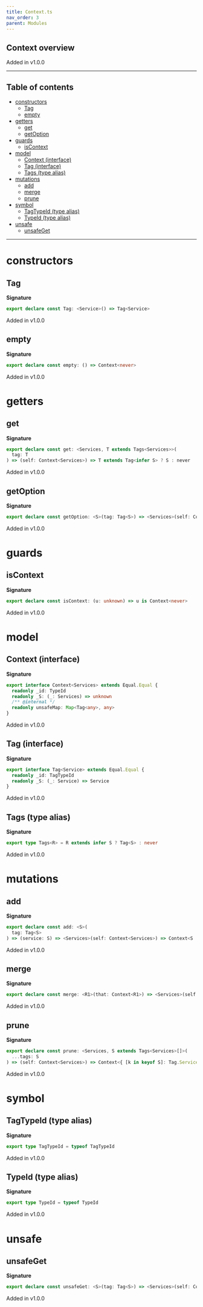 ```yaml
---
title: Context.ts
nav_order: 3
parent: Modules
---
```


## Context overview

Added in v1.0.0

---

<h2 class="text-delta">Table of contents</h2>

- [constructors](#constructors)
  - [Tag](#tag)
  - [empty](#empty)
- [getters](#getters)
  - [get](#get)
  - [getOption](#getoption)
- [guards](#guards)
  - [isContext](#iscontext)
- [model](#model)
  - [Context (interface)](#context-interface)
  - [Tag (interface)](#tag-interface)
  - [Tags (type alias)](#tags-type-alias)
- [mutations](#mutations)
  - [add](#add)
  - [merge](#merge)
  - [prune](#prune)
- [symbol](#symbol)
  - [TagTypeId (type alias)](#tagtypeid-type-alias)
  - [TypeId (type alias)](#typeid-type-alias)
- [unsafe](#unsafe)
  - [unsafeGet](#unsafeget)

---

# constructors

## Tag

**Signature**

```ts
export declare const Tag: <Service>() => Tag<Service>
```

Added in v1.0.0

## empty

**Signature**

```ts
export declare const empty: () => Context<never>
```

Added in v1.0.0

# getters

## get

**Signature**

```ts
export declare const get: <Services, T extends Tags<Services>>(
  tag: T
) => (self: Context<Services>) => T extends Tag<infer S> ? S : never
```

Added in v1.0.0

## getOption

**Signature**

```ts
export declare const getOption: <S>(tag: Tag<S>) => <Services>(self: Context<Services>) => Option<S>
```

Added in v1.0.0

# guards

## isContext

**Signature**

```ts
export declare const isContext: (u: unknown) => u is Context<never>
```

Added in v1.0.0

# model

## Context (interface)

**Signature**

```ts
export interface Context<Services> extends Equal.Equal {
  readonly _id: TypeId
  readonly _S: (_: Services) => unknown
  /** @internal */
  readonly unsafeMap: Map<Tag<any>, any>
}
```

Added in v1.0.0

## Tag (interface)

**Signature**

```ts
export interface Tag<Service> extends Equal.Equal {
  readonly _id: TagTypeId
  readonly _S: (_: Service) => Service
}
```

Added in v1.0.0

## Tags (type alias)

**Signature**

```ts
export type Tags<R> = R extends infer S ? Tag<S> : never
```

Added in v1.0.0

# mutations

## add

**Signature**

```ts
export declare const add: <S>(
  tag: Tag<S>
) => (service: S) => <Services>(self: Context<Services>) => Context<S | Services>
```

Added in v1.0.0

## merge

**Signature**

```ts
export declare const merge: <R1>(that: Context<R1>) => <Services>(self: Context<Services>) => Context<R1 | Services>
```

Added in v1.0.0

## prune

**Signature**

```ts
export declare const prune: <Services, S extends Tags<Services>[]>(
  ...tags: S
) => (self: Context<Services>) => Context<{ [k in keyof S]: Tag.Service<S[k]> }[number]>
```

Added in v1.0.0

# symbol

## TagTypeId (type alias)

**Signature**

```ts
export type TagTypeId = typeof TagTypeId
```

Added in v1.0.0

## TypeId (type alias)

**Signature**

```ts
export type TypeId = typeof TypeId
```

Added in v1.0.0

# unsafe

## unsafeGet

**Signature**

```ts
export declare const unsafeGet: <S>(tag: Tag<S>) => <Services>(self: Context<Services>) => S
```

Added in v1.0.0

